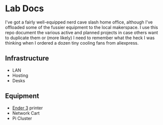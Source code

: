 # Lab Docs

I've got a fairly well-equipped nerd cave slash home office, although I've offloaded some of the fussier equipment to the local makerspace. I use this repo document the various active and planned projects in case others want to duplicate them or (more likely) I need to remember what the heck I was thinking when I ordered a dozen tiny cooling fans from aliexpress.

## Infrastructure
- LAN
- Hosting
- Desks

## Equipment

- [Ender 3](ender3.md) printer
- Network Cart
- Pi Cluster

